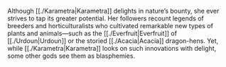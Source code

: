 Although [[./Karametra|Karametra]] delights in nature’s bounty, she ever strives to tap its greater potential. Her followers recount legends of breeders and horticulturalists who cultivated remarkable new types of plants and animals—such as the [[./Everfruit|Everfruit]] of [[./Urdoun|Urdoun]] or the storied [[./Acacia|Acacia]] dragon-hens. Yet, while [[./Karametra|Karametra]] looks on such innovations with delight, some other gods see them as blasphemies.